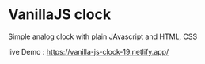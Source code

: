 # VanillaJS clock

Simple analog clock with plain JAvascript and HTML, CSS

live Demo : https://vanilla-js-clock-19.netlify.app/
